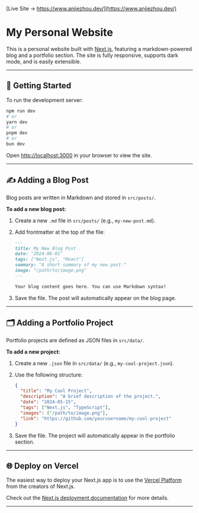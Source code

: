 [Live Site → https://www.anjiezhou.dev/](https://www.anjiezhou.dev/)

# My Personal Website

This is a personal website built with [Next.js](https://nextjs.org), featuring a markdown-powered blog and a portfolio section. The site is fully responsive, supports dark mode, and is easily extensible.

---

## 🚀 Getting Started

To run the development server:

```bash
npm run dev
# or
yarn dev
# or
pnpm dev
# or
bun dev
```

Open [http://localhost:3000](http://localhost:3000) in your browser to view the site.

---

## ✍️ Adding a Blog Post

Blog posts are written in Markdown and stored in `src/posts/`.

**To add a new blog post:**
1. Create a new `.md` file in `src/posts/` (e.g., `my-new-post.md`).
2. Add frontmatter at the top of the file:

   ```markdown
   ---
   title: My New Blog Post
   date: "2024-06-01"
   tags: ["Next.js", "React"]
   summary: "A short summary of my new post."
   image: "/path/to/image.png"
   ---
   
   Your blog content goes here. You can use Markdown syntax!
   ```

3. Save the file. The post will automatically appear on the blog page.

---

## 🗂️ Adding a Portfolio Project

Portfolio projects are defined as JSON files in `src/data/`.

**To add a new project:**
1. Create a new `.json` file in `src/data/` (e.g., `my-cool-project.json`).
2. Use the following structure:

   ```json
   {
     "title": "My Cool Project",
     "description": "A brief description of the project.",
     "date": "2024-05-15",
     "tags": ["Next.js", "TypeScript"],
     "images": ["/path/to/image.png"],
     "link": "https://github.com/yourusername/my-cool-project"
   }
   ```

3. Save the file. The project will automatically appear in the portfolio section.

---

## 🌐 Deploy on Vercel

The easiest way to deploy your Next.js app is to use the [Vercel Platform](https://vercel.com/new?utm_medium=default-template&filter=next.js&utm_source=create-next-app&utm_campaign=create-next-app-readme) from the creators of Next.js.

Check out the [Next.js deployment documentation](https://nextjs.org/docs/app/building-your-application/deploying) for more details.

---

